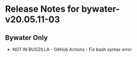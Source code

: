 
# Release Notes for bywater-v20.05.11-03

## Bywater Only

- NOT IN BUGZILLA - GitHub Actions - Fix bash syntax error


